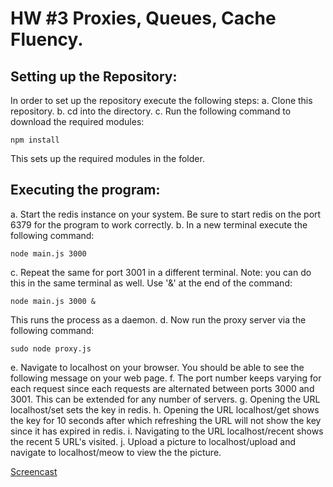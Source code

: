 # HW #3 Proxies, Queues, Cache Fluency.

## Setting up the Repository:
In order to set up the repository execute the following steps:
a. Clone this repository.
b. cd into the directory.
c. Run the following command to download the required modules:
```
npm install

```
This sets up the required modules in the folder.

## Executing the program:
a. Start the redis instance on your system. Be sure to start redis on the port 6379 for the program to work correctly.
b. In a new terminal execute the following command:
```
node main.js 3000
```
c. Repeat the same for port 3001 in a different terminal.
Note: you can do this in the same terminal as well. Use '&' at the end of the command:
```
node main.js 3000 &
```
This runs the process as a daemon.
d. Now run the proxy server via the following command:
```
sudo node proxy.js
```
e. Navigate to localhost on your browser.
You should be able to see the following message on your web page.
f. The port number keeps varying for each request since each requests are alternated between ports 3000 and 3001. This can be extended for any number of servers. 
g. Opening the URL localhost/set sets the key in redis. 
h. Opening the URL localhost/get shows the key for 10 seconds after which refreshing the URL will not show the key since it has expired in redis.
i. Navigating to the URL localhost/recent shows the recent 5 URL's visited.
j. Upload a picture to localhost/upload and navigate to localhost/meow to view the the picture.

[Screencast](https://youtu.be/Zbb3eYiEoL8)

